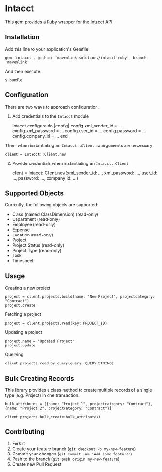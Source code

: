 # Intacct

This gem provides a Ruby wrapper for the Intacct API.

## Installation

Add this line to your application's Gemfile:

    gem 'intacct', github: 'mavenlink-solutions/intacct-ruby', branch: 'mavenlink'

And then execute:

    $ bundle


## Configuration

There are two ways to approach configuration.

1) Add credentials to the `Intacct` module

    Intacct.configure do |config|
        config.xml_sender_id = ...
        config.xml_password  = ...
        config.user_id       = ...
        config.password      = ...
        config.company_id    = ...
    end
    
Then, when instantiating an `Intacct::Client` no arguments are necessary

    client = Intacct::Client.new
    
2) Provide credentials when instantiating an `Intacct::Client`
    
    client = Intacct::Client.new(xml_sender_id: ..., xml_password: ..., user_id: ..., password: ..., company_id: ...)
    
## Supported Objects

Currently, the following objects are supported:

- Class (named ClassDimension) (read-only)
- Department (read-only)
- Employee (read-only)
- Expense
- Location (read-only)
- Project
- Project Status (read-only)
- Project Type (read-only)
- Task
- Timesheet


## Usage
    
Creating a new project

    project = client.projects.build(name: "New Project", projectcategory: "Contract")
    project.create
    
Fetching a project
    
    project = client.projects.read(key: PROJECT_ID)
    
Updating a project
    
    project.name = "Updated Project"
    project.update
    
Querying
    
    client.projects.read_by_query(query: QUERY STRING)

## Bulk Creating Records

This library provides a class method to create multiple records of a single type (e.g. Project) in one transaction.

    bulk_attributes = [{name: "Project 1", projectcategory: "Contract"}, {name: "Project 2", projectcategory: "Contract"}]

    client.projects.bulk_create(bulk_attributes)

## Contributing

1. Fork it
2. Create your feature branch (`git checkout -b my-new-feature`)
3. Commit your changes (`git commit -am 'Add some feature'`)
4. Push to the branch (`git push origin my-new-feature`)
5. Create new Pull Request
